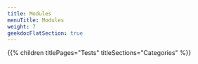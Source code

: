 ```yaml
---
title: Modules
menuTitle: Modules
weight: 7 
geekdocFlatSection: true
---
```


{{% children titlePages="Tests" titleSections="Categories" %}}
